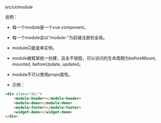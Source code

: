src/ui/module

说明：

* 每一个module是一个vue component。

* 每一个module会以“module-”为前缀注册到全局。

* module只能是单实例。

* module被框架统一创建，且永不销毁，可以访问的生命周期为beforeMount, mounted, beforeUpdate, updated。

* module不可以使用props属性。

* 示例：

```html
<div class="doc">
    <module-header></module-header>
    <module-demo></module-demo>
    <module-footer></module-footer>
    <widget-demo></widget-demo>
</div>
```



